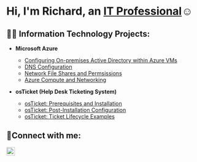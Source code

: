 <h1>Hi, I'm Richard, an <a href="https://www.linkedin.com/in/richard-wines-10268b2b2/">IT Professional</a>☺</h1>

<h2>👨‍💻 Information Technology Projects:</h2>

- <b>Microsoft Azure</b>
  - [Configuring On-premises Active Directory within Azure VMs](https://github.com/richardwines32/activedirectory)
  - [DNS Configuration](https://github.com/richardwines32/DNS)
  - [Network File Shares and Permsissions](https://github.com/richardwines32/Network_File_Shares_and_Permissions)
  - [Azure Compute and Networking](https://github.com/richardwines32/azure_compute_and_networking)

- <b>osTicket (Help Desk Ticketing System)</b>
  - [osTicket: Prerequisites and Installation](https://github.com/joshmadakorcc/osticket-prereqs)
  - [osTicket: Post-Installation Configuration](https://github.com/joshmadakorcc/post-install-config)
  - [osTicket: Ticket Lifecycle Examples](https://github.com/joshmadakorcc/ticket-lifecycle)


<h2>🤳Connect with me:</h2>

[<img align="left" alt="Josh | LinkedIn" width="22px" src="https://cdn.jsdelivr.net/npm/simple-icons@v3/icons/linkedin.svg" />][linkedin]

[linkedin]: https://www.linkedin.com/in/richard-wines-10268b2b2/
